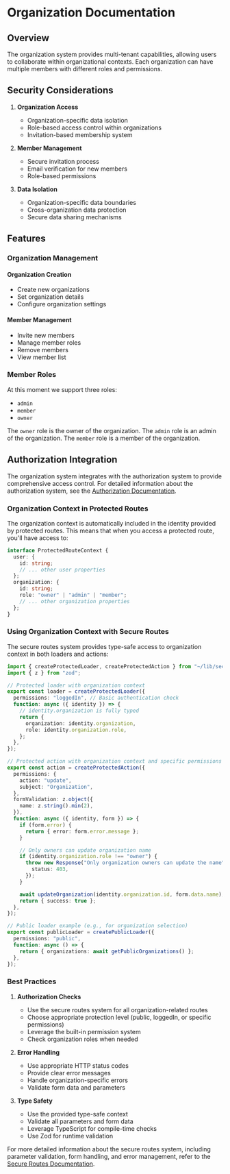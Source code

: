 # Organization Documentation

## Overview

The organization system provides multi-tenant capabilities, allowing users to collaborate within organizational contexts. Each organization can have multiple members with different roles and permissions.

## Security Considerations

1. **Organization Access**

   - Organization-specific data isolation
   - Role-based access control within organizations
   - Invitation-based membership system

2. **Member Management**

   - Secure invitation process
   - Email verification for new members
   - Role-based permissions

3. **Data Isolation**
   - Organization-specific data boundaries
   - Cross-organization data protection
   - Secure data sharing mechanisms

## Features

### Organization Management

#### Organization Creation

- Create new organizations
- Set organization details
- Configure organization settings

#### Member Management

- Invite new members
- Manage member roles
- Remove members
- View member list

### Member Roles

At this moment we support three roles:

- `admin`
- `member`
- `owner`

The `owner` role is the owner of the organization. The `admin` role is an admin of the organization. The `member` role is a member of the organization.

## Authorization Integration

The organization system integrates with the authorization system to provide comprehensive access control. For detailed information about the authorization system, see the [Authorization Documentation](./authorization.md).

### Organization Context in Protected Routes

The organization context is automatically included in the identity provided by protected routes. This means that when you access a protected route, you'll have access to:

```typescript
interface ProtectedRouteContext {
  user: {
    id: string;
    // ... other user properties
  };
  organization: {
    id: string;
    role: "owner" | "admin" | "member";
    // ... other organization properties
  };
}
```

### Using Organization Context with Secure Routes

The secure routes system provides type-safe access to organization context in both loaders and actions:

```typescript
import { createProtectedLoader, createProtectedAction } from "~/lib/secureRoute";
import { z } from "zod";

// Protected loader with organization context
export const loader = createProtectedLoader({
  permissions: "loggedIn", // Basic authentication check
  function: async ({ identity }) => {
    // identity.organization is fully typed
    return {
      organization: identity.organization,
      role: identity.organization.role,
    };
  },
});

// Protected action with organization context and specific permissions
export const action = createProtectedAction({
  permissions: {
    action: "update",
    subject: "Organization",
  },
  formValidation: z.object({
    name: z.string().min(2),
  }),
  function: async ({ identity, form }) => {
    if (form.error) {
      return { error: form.error.message };
    }

    // Only owners can update organization name
    if (identity.organization.role !== "owner") {
      throw new Response("Only organization owners can update the name", {
        status: 403,
      });
    }

    await updateOrganization(identity.organization.id, form.data.name);
    return { success: true };
  },
});

// Public loader example (e.g., for organization selection)
export const publicLoader = createPublicLoader({
  permissions: "public",
  function: async () => {
    return { organizations: await getPublicOrganizations() };
  },
});
```

### Best Practices

1. **Authorization Checks**

   - Use the secure routes system for all organization-related routes
   - Choose appropriate protection level (public, loggedIn, or specific permissions)
   - Leverage the built-in permission system
   - Check organization roles when needed

2. **Error Handling**

   - Use appropriate HTTP status codes
   - Provide clear error messages
   - Handle organization-specific errors
   - Validate form data and parameters

3. **Type Safety**
   - Use the provided type-safe context
   - Validate all parameters and form data
   - Leverage TypeScript for compile-time checks
   - Use Zod for runtime validation

For more detailed information about the secure routes system, including parameter validation, form handling, and error management, refer to the [Secure Routes Documentation](./secureroutes.md).
